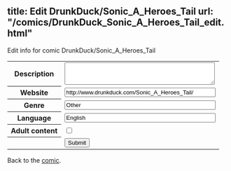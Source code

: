 title: Edit DrunkDuck/Sonic_A_Heroes_Tail
url: "/comics/DrunkDuck_Sonic_A_Heroes_Tail_edit.html"
---
Edit info for comic DrunkDuck/Sonic_A_Heroes_Tail

<form name="comic" action="http://gaepostmail.appspot.com/comic/" method="post">
<table class="comicinfo">
<tr>
<th>Description</th><td><textarea name="description" cols="40" rows="3"></textarea></td>
</tr>
<tr>
<th>Website</th><td><input type="text" name="url" value="http://www.drunkduck.com/Sonic_A_Heroes_Tail/" size="40"/></td>
</tr>
<tr>
<th>Genre</th><td><input type="text" name="genre" value="Other" size="40"/></td>
</tr>
<tr>
<th>Language</th><td><input type="text" name="language" value="English" size="40"/></td>
</tr>
<tr>
<th>Adult content</th><td><input type="checkbox" name="adult" value="adult" /></td>
</tr>
<tr>
<th></th><td>
<input type="hidden" name="comic" value="DrunkDuck_Sonic_A_Heroes_Tail" />
<input type="submit" name="submit" value="Submit" />
</td>
</tr>
</table>
</form>

Back to the [comic](DrunkDuck_Sonic_A_Heroes_Tail.html).
